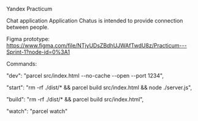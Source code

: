 Yandex Practicum

Chat application
Application Chatus is intended to provide connection between people.

Figma prototype: 
https://www.figma.com/file/NTjyUDsZBdhUJWAfTwdU8z/Practicum---Sprint-1?node-id=0%3A1

Commands:
<!-- Compile&execute app in realtime -->
"dev": "parcel src/index.html --no-cache --open --port 1234",
<!-- Build static files & execute express server -->
"start": "rm -rf ./dist/* && parcel build src/index.html && node ./server.js",
<!-- Build static files -->
"build": "rm -rf ./dist/* && parcel build src/index.html",
<!-- Execute parcel watch -->
"watch": "parcel watch"